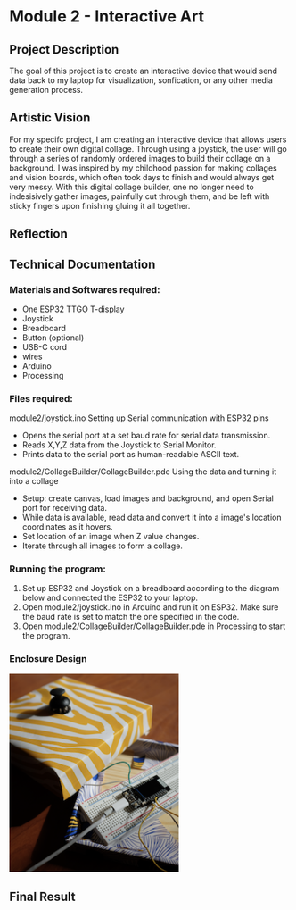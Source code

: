 # Module 2 - Interactive Art 

## Project Description
The goal of this project is to create an interactive device that would send data back to my laptop for visualization, sonfication, or any other media generation process. 

## Artistic Vision 

For my specifc project, I am creating an interactive device that allows users to create their own digital collage. Through using a joystick, the user will go through a series of randomly ordered images to build their collage on a background. I was inspired by my childhood passion for making collages and vision boards, which often took days to finish and would always get very messy. With this digital collage builder, one no longer need to indesisively gather images, painfully cut through them, and be left with sticky fingers upon finishing gluing it all together. 

## Reflection 

## Technical Documentation

### Materials and Softwares required:
- One ESP32 TTGO T-display
- Joystick 
- Breadboard
- Button (optional)
- USB-C cord
- wires
- Arduino
- Processing

### Files required: 
module2/joystick.ino
Setting up Serial communication with ESP32 pins
- Opens the serial port at a set baud rate for serial data transmission. 
- Reads X,Y,Z data from the Joystick to Serial Monitor.
- Prints data to the serial port as human-readable ASCII text.

module2/CollageBuilder/CollageBuilder.pde
Using the data and turning it into a collage
- Setup: create canvas, load images and background, and open Serial port for receiving data.
- While data is available, read data and convert it into a image's location coordinates as it hovers.
- Set location of an image when Z value changes.
- Iterate through all images to form a collage.


### Running the program:  
1. Set up ESP32 and Joystick on a breadboard according to the diagram below and connected the ESP32 to your laptop.
2. Open module2/joystick.ino in Arduino and run it on ESP32. Make sure the baud rate is set to match the one specified in the code.
3. Open module2/CollageBuilder/CollageBuilder.pde in Processing to start the program. 

### Enclosure Design
<div style="display: inline-block; height=300;">
    <img src="../images/EnclosureDesign1.png" alt="EnclosureDesign1" height="355">
</div>



## Final Result 
